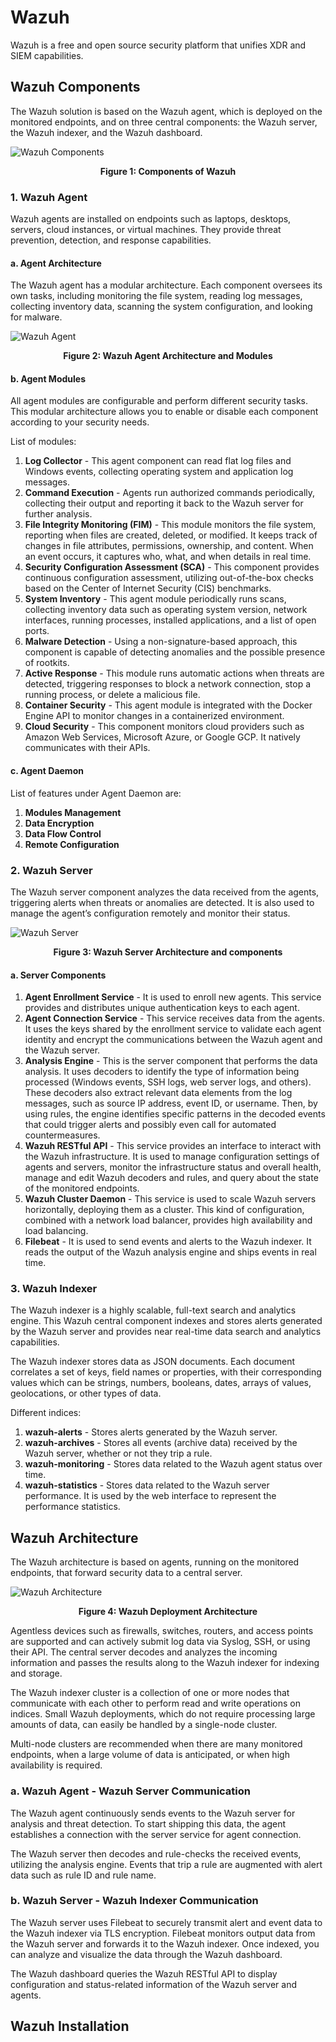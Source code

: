 # Wazuh

Wazuh is a free and open source security platform that unifies XDR and SIEM capabilities.

## Wazuh Components

The Wazuh solution is based on the Wazuh agent, which is deployed on the monitored endpoints, and on three central components: the Wazuh server, the Wazuh indexer, and the Wazuh dashboard.

![Wazuh Components](https://github.com/user-attachments/assets/8bc64e39-c721-4744-80aa-9ac0c781cef1)
<p align = 'center'><b>Figure 1: Components of Wazuh</b>

### 1. Wazuh Agent

Wazuh agents are installed on endpoints such as laptops, desktops, servers, cloud instances, or virtual machines. They provide threat prevention, detection, and response capabilities.

#### a. Agent Architecture

The Wazuh agent has a modular architecture. Each component oversees its own tasks, including monitoring the file system, reading log messages, collecting inventory data, scanning the system configuration, and looking for malware.

![Wazuh Agent](https://github.com/user-attachments/assets/d4aa0aab-0f9e-49d3-a487-00ad6b95facf)
<p align = 'center'><b>Figure 2: Wazuh Agent Architecture and Modules</b></p>

#### b. Agent Modules

All agent modules are configurable and perform different security tasks. This modular architecture allows you to enable or disable each component according to your security needs.

List of modules:
  1. **Log Collector** - This agent component can read flat log files and Windows events, collecting operating system and application log messages.
  2. **Command Execution** - Agents run authorized commands periodically, collecting their output and reporting it back to the Wazuh server for further analysis.
  3. **File Integrity Monitoring (FIM)** - This module monitors the file system, reporting when files are created, deleted, or modified. It keeps track of changes in file attributes, permissions, ownership, and                                              content. When an event occurs, it captures who, what, and when details in real time.
  4. **Security Configuration Assessment (SCA)** - This component provides continuous configuration assessment, utilizing out-of-the-box checks based on the Center of Internet Security (CIS) benchmarks.
  5. **System Inventory** - This agent module periodically runs scans, collecting inventory data such as operating system version, network interfaces, running processes, installed applications, and a list of open                             ports.
  6. **Malware Detection** - Using a non-signature-based approach, this component is capable of detecting anomalies and the possible presence of rootkits.
  7. **Active Response** - This module runs automatic actions when threats are detected, triggering responses to block a network connection, stop a running process, or delete a malicious file.
  8. **Container Security** - This agent module is integrated with the Docker Engine API to monitor changes in a containerized environment.
  9. **Cloud Security** - This component monitors cloud providers such as Amazon Web Services, Microsoft Azure, or Google GCP. It natively communicates with their APIs.

#### c. Agent Daemon

List of features under Agent Daemon are:
  1. **Modules Management**
  2. **Data Encryption**
  3. **Data Flow Control**
  4. **Remote Configuration**

### 2. Wazuh Server

The Wazuh server component analyzes the data received from the agents, triggering alerts when threats or anomalies are detected. It is also used to manage the agent’s configuration remotely and monitor their status.

![Wazuh Server](https://github.com/user-attachments/assets/afc89cbc-e32b-406c-8558-9179a257848d)
<p align = 'center'><b>Figure 3: Wazuh Server Architecture and components</b></p>

#### a. Server Components

1. **Agent Enrollment Service** - It is used to enroll new agents. This service provides and distributes unique authentication keys to each agent.
2. **Agent Connection Service** - This service receives data from the agents. It uses the keys shared by the enrollment service to validate each agent identity and encrypt the communications between the Wazuh                                       agent and the Wazuh server.
3. **Analysis Engine** - This is the server component that performs the data analysis. It uses decoders to identify the type of information being processed (Windows events, SSH logs, web server logs, and others).                          These decoders also extract relevant data elements from the log messages, such as source IP address, event ID, or username. Then, by using rules, the engine identifies specific patterns 
                         in the decoded events that could trigger alerts and possibly even call for automated countermeasures.
4. **Wazuh RESTful API** - This service provides an interface to interact with the Wazuh infrastructure. It is used to manage configuration settings of agents and servers, monitor the infrastructure status and                               overall health, manage and edit Wazuh decoders and rules, and query about the state of the monitored endpoints.
5. **Wazuh Cluster Daemon** - This service is used to scale Wazuh servers horizontally, deploying them as a cluster. This kind of configuration, combined with a network load balancer, provides high availability                                 and load balancing.
6. **Filebeat** - It is used to send events and alerts to the Wazuh indexer. It reads the output of the Wazuh analysis engine and ships events in real time.

### 3. Wazuh Indexer

The Wazuh indexer is a highly scalable, full-text search and analytics engine. This Wazuh central component indexes and stores alerts generated by the Wazuh server and provides near real-time data search and analytics capabilities.

The Wazuh indexer stores data as JSON documents. Each document correlates a set of keys, field names or properties, with their corresponding values which can be strings, numbers, booleans, dates, arrays of values, geolocations, or other types of data.

Different indices:
  1. **wazuh-alerts** - Stores alerts generated by the Wazuh server.
  2. **wazuh-archives** - Stores all events (archive data) received by the Wazuh server, whether or not they trip a rule.
  3. **wazuh-monitoring** - Stores data related to the Wazuh agent status over time.
  4. **wazuh-statistics** - Stores data related to the Wazuh server performance. It is used by the web interface to represent the performance statistics.

## Wazuh Architecture

The Wazuh architecture is based on agents, running on the monitored endpoints, that forward security data to a central server.

![Wazuh Architecture](https://github.com/user-attachments/assets/c16c11d0-ad14-497d-98bd-01aebd5a0c4d)
<p align = 'center'><b>Figure 4: Wazuh Deployment Architecture</b>

Agentless devices such as firewalls, switches, routers, and access points are supported and can actively submit log data via Syslog, SSH, or using their API. The central server decodes and analyzes the incoming information and passes the results along to the Wazuh indexer for indexing and storage.

The Wazuh indexer cluster is a collection of one or more nodes that communicate with each other to perform read and write operations on indices. Small Wazuh deployments, which do not require processing large amounts of data, can easily be handled by a single-node cluster.

Multi-node clusters are recommended when there are many monitored endpoints, when a large volume of data is anticipated, or when high availability is required.

### a. Wazuh Agent - Wazuh Server Communication

The Wazuh agent continuously sends events to the Wazuh server for analysis and threat detection. To start shipping this data, the agent establishes a connection with the server service for agent connection.

The Wazuh server then decodes and rule-checks the received events, utilizing the analysis engine. Events that trip a rule are augmented with alert data such as rule ID and rule name.

### b. Wazuh Server - Wazuh Indexer Communication

The Wazuh server uses Filebeat to securely transmit alert and event data to the Wazuh indexer via TLS encryption. Filebeat monitors output data from the Wazuh server and forwards it to the Wazuh indexer. Once indexed, you can analyze and visualize the data through the Wazuh dashboard.

The Wazuh dashboard queries the Wazuh RESTful API to display configuration and status-related information of the Wazuh server and agents.

## Wazuh Installation




